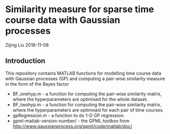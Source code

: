 Similarity measure for sparse time course data with Gaussian processes
================
Zijing Liu
2018-11-08

Introduction
------------
This repository contains MATLAB functions for modelling time course data with
Gaussian processes (GP) and computing a pair-wise similarity measure in the form of
the Bayes factor

*  BF_onehyp.m - a function for computing the pair-wise similarity matrix, where the hyperparameters are optimised for the whole dataset.
*  BF_twohyp.m - a function for computing the pair-wise similarity matrix, where the hyperparameters are optimised for each pair of time courses.
*  gpRegression.m - a function to do 1-D GP regression.
*  gpml-matlab-version-number/ - the GPML toolbox from http://www.gaussianprocess.org/gpml/code/matlab/doc/


